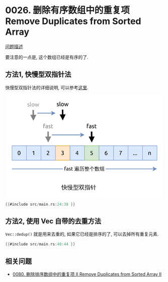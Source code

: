 # 0026. 删除有序数组中的重复项 Remove Duplicates from Sorted Array

[问题描述](../problems/0026.remove-duplicates-from-sorted-array/content.html)

要注意的一点是, 这个数组已经是有序的了.

## 方法1, 快慢型双指针法

快慢型双指针法的详细说明, 可以参考[这里](../../two-pointers/fast-slow.md).

![two-pointers](../../two-pointers/assets/fast-slow.svg)

```rust
{{#include src/main.rs:24:38 }}
```

## 方法2, 使用 Vec 自带的去重方法

`Vec::dedup()` 就是用来去重的, 如果它已经是排序的了, 可以去掉所有重复元素.

```rust
{{#include src/main.rs:40:44 }}
```

## 相关问题

- [0080. 删除排序数组中的重复项 II Remove Duplicates from Sorted Array II](../0080.remove-duplicates-from-sorted-array-ii/index.md)